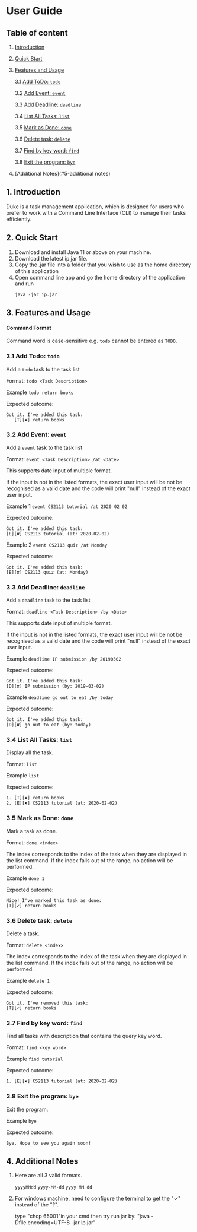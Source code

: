 # User Guide

## Table of content

1. [Introduction](#1-introduction)
2. [Quick Start](#2-quick-start)
3. [Features and Usage](#3-features-and-usage)
    
    3.1 [Add ToDo: `todo`](#31-add-todo-todo)
    
    3.2 [Add Event: `event`](#32-add-event-event)

    3.3 [Add Deadline: `deadline`](#33-add-deadline-deadline)

    3.4 [List All Tasks: `list`](#34-list-all-list)
    
    3.5 [Mark as Done: `done`](#35-mark-as-done-done)

    3.6 [Delete task: `delete`](#36-delete-task-delete)

    3.7 [Find by key word: `find`](#37-find-by-key-word-find)
    
    3.8 [Exit the program: `bye`](#39-exit-the-program-bye)
    
4. [Additional Notes](#5-additional notes)


## 1. Introduction
Duke is a task management application, which is designed for users who prefer 
to work with a Command Line Interface (CLI) to manage their tasks efficiently. 


## 2. Quick Start 
1. Download and install Java 11 or above on your machine.
2. Download the latest ip.jar file.
3. Copy the .jar file into a folder that you wish to use as the home directory
   of this application
4. Open command line app and go the home directory of the application and run
    ```
    java -jar ip.jar
    ```

## 3. Features and Usage

#### Command Format
Command word is case-sensitive e.g. `todo` cannot be entered as `TODO`.

### 3.1 Add Todo: `todo`
Add a `todo` task to the task list	

Format: ```todo <Task Description>```

Example 
```todo return books```

Expected outcome:
```
Got it. I've added this task:
   [T][✘] return books
```

### 3.2 Add Event: `event`
Add a `event` task to the task list

Format: ```event <Task Description> /at <Date>```

This supports date input of multiple format. 

If the input is not in the listed formats, the 
exact user input will be not be recognised as a valid date 
and the code will print "null" instead of the exact user input.

Example 1
```event CS2113 tutorial /at 2020 02 02```

Expected outcome:
```
Got it. I've added this task:
[E][✘] CS2113 tutorial (at: 2020-02-02)
```

Example 2
```event CS2113 quiz /at Monday```

Expected outcome:
```
Got it. I've added this task:
[E][✘] CS2113 quiz (at: Monday)
```

### 3.3 Add Deadline: `deadline`
Add a `deadline` task to the task list

Format: ```deadline <Task Description> /by <Date>``` 

This supports date input of multiple format.

If the input is not in the listed formats, the 
exact user input will be not be recognised as a valid date 
and the code will print "null" instead of the exact user input.

Example 
```deadline IP submission /by 20190302```

Expected outcome:
```
Got it. I've added this task:
[D][✘] IP submission (by: 2019-03-02)
```

Example 
```deadline go out to eat /by today```

Expected outcome:
```
Got it. I've added this task:
[D][✘] go out to eat (by: today)
```

### 3.4 List All Tasks: `list`
Display all the task.

Format: ```list```

Example 
```list```

Expected outcome:
```
1. [T][✘] return books
2. [E][✘] CS2113 tutorial (at: 2020-02-02)
```

### 3.5 Mark as Done: `done`
Mark a task as done.

Format: ```done <index>```

The index corresponds to the index of the task when they are
displayed in the list command. If the index falls out of the
range, no action will be performed.

Example 
```done 1```

Expected outcome:
```
Nice! I've marked this task as done:
[T][✓] return books
```

### 3.6 Delete task: `delete`
Delete a task.

Format: ```delete <index>```

The index corresponds to the index of the task when they are
displayed in the list command. If the index falls out of the
range, no action will be performed.

Example 
```delete 1```

Expected outcome:
```
Got it. I've removed this task:
[T][✓] return books
```

### 3.7 Find by key word: `find`
Find all tasks with description that contains the query key word.

Format: ```find <key word>```

Example 
```find tutorial```

Expected outcome:
```
1. [E][✘] CS2113 tutorial (at: 2020-02-02)
```

### 3.8 Exit the program: `bye`
Exit the program.

Example 
```bye```

Expected outcome:
```
Bye. Hope to see you again soon!
```

## 4. Additional Notes
1) Here are all 3 valid formats.
    
    `yyyyMMdd`
    `yyyy-MM-dd`
    `yyyy MM dd`

2) For windows machine, need to configure the terminal 
to get the "✓" instead of the "?".

      type "chcp 65001"in your cmd
      then try run jar by: "java -Dfile.encoding=UTF-8 -jar ip.jar"
      

